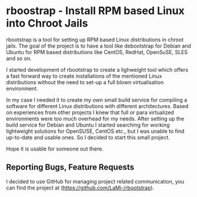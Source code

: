 # rboostrap - Install RPM based Linux into Chroot Jails

rbootstrap is a  tool for setting up RPM based Linux distributions in chroot
jails. The goal of the project is to have a tool like debootstrap for Debian and
Ubuntu for RPM based distributions like CentOS, RedHat, OpenSuSE, SLES and so on.

I started development of rbootstrap to create a lighweight tool which offers a
fast forward way to create installations of the mentioned Linux distributions
without the need to set-up a full blown virtualisation environment.

In my case I needed it to create my own small build service for compiling a
software for different Linux distributions with different architectures. Based
on experiences from other projects I knew that full or para virtualized
environments were too much overhead for my needs. After setting up the build
service for Debian and Ubuntu I started searching for working lightweight
solutions for OpenSUSE, CentOS etc., but I was unable to find up-to-date and
usable ones. So I decided to start this small project.

Hope it is usable for someone out there.

## Reporting Bugs, Feature Requests

I decided to use GitHub for managing project related communication, you
can find the project at (https://github.com/LaMi-/rbootstrap).
